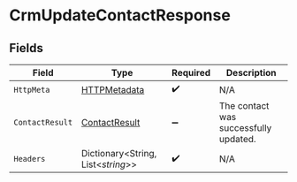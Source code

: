 # CrmUpdateContactResponse


## Fields

| Field                                                     | Type                                                      | Required                                                  | Description                                               |
| --------------------------------------------------------- | --------------------------------------------------------- | --------------------------------------------------------- | --------------------------------------------------------- |
| `HttpMeta`                                                | [HTTPMetadata](../../Models/Components/HTTPMetadata.md)   | :heavy_check_mark:                                        | N/A                                                       |
| `ContactResult`                                           | [ContactResult](../../Models/Components/ContactResult.md) | :heavy_minus_sign:                                        | The contact was successfully updated.                     |
| `Headers`                                                 | Dictionary<String, List<*string*>>                        | :heavy_check_mark:                                        | N/A                                                       |